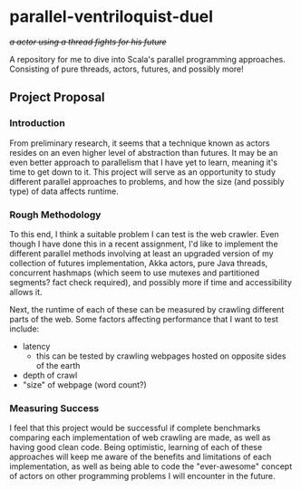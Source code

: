 # parallel-ventriloquist-duel

~~_a actor using a thread fights for his future_~~

A repository for me to dive into Scala's parallel programming approaches.
Consisting of pure threads, actors, futures, and possibly more!

## Project Proposal

### Introduction
From preliminary research, it seems that a technique known as actors resides on an
even higher level of abstraction than futures. It may be an even better approach to 
parallelism that I have yet to learn, meaning it's time to get down to it. This project
will serve as an opportunity to study different parallel approaches to problems, and 
how the size (and possibly type) of data affects runtime.

### Rough Methodology
To this end, I think a suitable problem I can test is the web crawler. Even though I have
done this in a recent assignment, I'd like to implement the different parallel methods 
involving at least an upgraded version of my collection of futures implementation, Akka actors,
pure Java threads, concurrent hashmaps (which seem to use mutexes and partitioned segments?
fact check required), and possibly more if time and accessibility allows it. 

Next, the runtime of each of these can be measured by crawling different parts of the web.
Some factors affecting performance that I want to test include:
* latency 
  * this can be tested by crawling webpages hosted on opposite sides of the earth
* depth of crawl
* "size" of webpage (word count?)

### Measuring Success
I feel that this project would be successful if complete benchmarks comparing each implementation
of web crawling are made, as well as having good clean code. Being optimistic, learning of each
of these approaches will keep me aware of the benefits and limitations of each implementation,
as well as being able to code the "ever-awesome" concept of actors on other programming 
problems I will encounter in the future.




